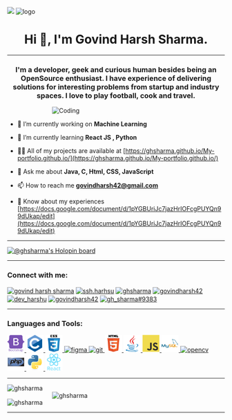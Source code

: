 ![](https://komarev.com/ghpvc/?username=ghsharma)
![logo](https://github.com/ghsharma/ghsharma/blob/main/Black%20Minimal%20Motivation%20Quote%20LinkedIn%20Banner.png)
<h1 align="center">Hi 👋, I'm Govind Harsh Sharma.</h1>
<hr>
<h3 align="center">I'm a developer, geek and curious human besides being an OpenSource enthusiast. I have experience of delivering solutions for interesting problems from startup and industry spaces. I love to play football, cook and travel.</h3>
<img align="right" alt="Coding" width="400" src="https://cdn.dribbble.com/users/1593595/screenshots/5725252/media/5a76077ba52cc150798aaa321924cb68.jpg">

<br>

- 🔭 I’m currently working on **Machine Learning**

- 🌱 I’m currently learning **React JS , Python**

- 👨‍💻 All of my projects are available at [https://ghsharma.github.io/My-portfolio.github.io/](https://ghsharma.github.io/My-portfolio.github.io/)

- 💬 Ask me about **Java, C, Html, CSS, JavaScript**

- 📫 How to reach me **govindharsh42@gmail.com**

- 📄 Know about my experiences [https://docs.google.com/document/d/1pYGBUriJc7jazHrIOFcgPUYQn99dUkap/edit](https://docs.google.com/document/d/1pYGBUriJc7jazHrIOFcgPUYQn99dUkap/edit)

<hr>

[![@ghsharma's Holopin board](https://holopin.me/ghsharma)](https://holopin.io/@ghsharma)

<hr>

<h3 align="left">Connect with me:</h3>
<p align="left">
<a href="https://linkedin.com/in/govind harsh sharma" target="blank"><img align="center" src="https://raw.githubusercontent.com/rahuldkjain/github-profile-readme-generator/master/src/images/icons/Social/linked-in-alt.svg" alt="govind harsh sharma" height="30" width="40" /></a>
<a href="https://instagram.com/ssh.harshu" target="blank"><img align="center" src="https://raw.githubusercontent.com/rahuldkjain/github-profile-readme-generator/master/src/images/icons/Social/instagram.svg" alt="ssh.harhsu" height="30" width="40" /></a>
<a href="https://www.codechef.com/users/ghsharma" target="blank"><img align="center" src="https://cdn.jsdelivr.net/npm/simple-icons@3.1.0/icons/codechef.svg" alt="ghsharma" height="30" width="40" /></a>
<a href="https://www.hackerrank.com/govindharsh42" target="blank"><img align="center" src="https://raw.githubusercontent.com/rahuldkjain/github-profile-readme-generator/master/src/images/icons/Social/hackerrank.svg" alt="govindharsh42" height="30" width="40" /></a>
<a href="https://www.leetcode.com/dev_harshu" target="blank"><img align="center" src="https://raw.githubusercontent.com/rahuldkjain/github-profile-readme-generator/master/src/images/icons/Social/leet-code.svg" alt="dev_harshu" height="30" width="40" /></a>
<a href="https://auth.geeksforgeeks.org/user/govindharsh42" target="blank"><img align="center" src="https://raw.githubusercontent.com/rahuldkjain/github-profile-readme-generator/master/src/images/icons/Social/geeks-for-geeks.svg" alt="govindharsh42" height="30" width="40" /></a>
<a href="https://discord.gg/gh_sharma#9383" target="blank"><img align="center" src="https://raw.githubusercontent.com/rahuldkjain/github-profile-readme-generator/master/src/images/icons/Social/discord.svg" alt="gh_sharma#9383" height="30" width="40" /></a>
</p>

<hr>
<h3 align="left">Languages and Tools:</h3>
<p align="left"> <a href="https://getbootstrap.com" target="_blank" rel="noreferrer"> <img src="https://raw.githubusercontent.com/devicons/devicon/master/icons/bootstrap/bootstrap-plain-wordmark.svg" alt="bootstrap" width="40" height="40"/> </a> <a href="https://www.cprogramming.com/" target="_blank" rel="noreferrer"> <img src="https://raw.githubusercontent.com/devicons/devicon/master/icons/c/c-original.svg" alt="c" width="40" height="40"/> </a> <a href="https://www.w3schools.com/css/" target="_blank" rel="noreferrer"> <img src="https://raw.githubusercontent.com/devicons/devicon/master/icons/css3/css3-original-wordmark.svg" alt="css3" width="40" height="40"/> </a> <a href="https://www.figma.com/" target="_blank" rel="noreferrer"> <img src="https://www.vectorlogo.zone/logos/figma/figma-icon.svg" alt="figma" width="40" height="40"/> </a> <a href="https://git-scm.com/" target="_blank" rel="noreferrer"> <img src="https://www.vectorlogo.zone/logos/git-scm/git-scm-icon.svg" alt="git" width="40" height="40"/> </a> <a href="https://www.w3.org/html/" target="_blank" rel="noreferrer">
<img src="https://raw.githubusercontent.com/devicons/devicon/master/icons/html5/html5-original-wordmark.svg" alt="html5" width="40" height="40"/> </a> <a href="https://www.java.com" target="_blank" rel="noreferrer"> <img src="https://raw.githubusercontent.com/devicons/devicon/master/icons/java/java-original.svg" alt="java" width="40" height="40"/> </a> <a href="https://developer.mozilla.org/en-US/docs/Web/JavaScript" target="_blank" rel="noreferrer"> <img src="https://raw.githubusercontent.com/devicons/devicon/master/icons/javascript/javascript-original.svg" alt="javascript" width="40" height="40"/> </a> <a href="https://www.mysql.com/" target="_blank" rel="noreferrer"> <img src="https://raw.githubusercontent.com/devicons/devicon/master/icons/mysql/mysql-original-wordmark.svg" alt="mysql" width="40" height="40"/> </a> <a href="https://opencv.org/" target="_blank" rel="noreferrer"> <img src="https://www.vectorlogo.zone/logos/opencv/opencv-icon.svg" alt="opencv" width="40" height="40"/> </a> <a href="https://www.php.net" target="_blank" rel="noreferrer"> <img src="https://raw.githubusercontent.com/devicons/devicon/master/icons/php/php-original.svg" alt="php" width="40" height="40"/> </a> <a href="https://www.python.org" target="_blank" rel="noreferrer"> <img src="https://raw.githubusercontent.com/devicons/devicon/master/icons/python/python-original.svg" alt="python" width="40" height="40"/> </a> <a href="https://reactjs.org/" target="_blank" rel="noreferrer"> <img src="https://raw.githubusercontent.com/devicons/devicon/master/icons/react/react-original-wordmark.svg" alt="react" width="40" height="40"/> </a> </p>

<hr>

<p><img align="left" width="400px" src="https://github-readme-stats.vercel.app/api/top-langs?username=ghsharma&show_icons=true&locale=en&layout=compact" alt="ghsharma" /></p>

<p>&nbsp;<img align="right" width="400px" src="https://github-readme-stats.vercel.app/api?username=ghsharma&show_icons=true&locale=en" alt="ghsharma" /></p>

<p><img align="center" width="400px" src="https://github-readme-streak-stats.herokuapp.com/?user=ghsharma&" alt="ghsharma" /></p>

<hr>

